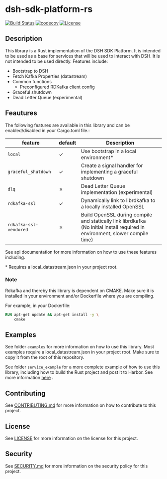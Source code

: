 # dsh-sdk-platform-rs

[![Build Status](https://github.com/kpn-dsh/dsh-sdk-platform-rs/actions/workflows/main.yml/badge.svg)](https://github.com/kpn-dsh/dsh-sdk-platform-rs/actions/workflows/main.yml)
[![codecov](https://codecov.io/gh/kpn-dsh/dsh-sdk-platform-rs/branch/main/graph/badge.svg)](https://codecov.io/gh/kpn-dsh/dsh-sdk-platform-rs)
[![License](https://img.shields.io/badge/License-Apache%202.0-blue.svg)](https://opensource.org/licenses/Apache-2.0)

## Description
This library is a Rust implementation of the DSH SDK Platform. It is intended to be used as a base for services that will be used to interact with DSH. It is not intended to be used directly. Features include:
- Bootstrap to DSH
- Fetch Kafka Properties (datastream)
- Common functions 
  - Preconfigured RDKafka client config
- Graceful shutdown
- Dead Letter Queue (experimental)

## Feautures

The following features are available in this library and can be enabled/disabled in your Cargo.toml file.:

| **feature** | **default** | **Description** |
|---|---|---|
| `local` | &check; | Use bootstrap in a local environment* |
| `graceful_shutdown` | &check; | Create a signal handler for implementing a graceful shutdown |
| `dlq` | &cross; | Dead Letter Queue implementation (experimental) |
| `rdkafka-ssl` | &check; | Dynamically link to librdkafka to a locally installed OpenSSL |
| `rdkafka-ssl-vendored` | &cross; | Build OpenSSL during compile and statically link librdkafka<br>(No initial install required in environment, slower compile time) |

See api documentation for more information on how to use these features including.

\* Requires a local_datastream.json in your project root.

### Note
Rdkafka and thereby this library is dependent on CMAKE. Make sure it is installed in your environment and/or Dockerfile where you are compiling.

For example, in your Dockerfile:
```dockerfile
RUN apt-get update && apt-get install -y \
    cmake 
```

## Examples
See folder `examples` for more information on how to use this library.
Most examples require a local_datastream.json in your project root. 
Make sure to copy it from the root of this repository.

See folder `service_example` for a more complete example of how to use this library, including how to build the Rust project and post it to Harbor. See more information [here](service_example/README.md) .

## Contributing
See [CONTRIBUTING.md](CONTRIBUTING.md) for more information on how to contribute to this project.

## License
See [LICENSE](LICENSE) for more information on the license for this project.

## Security
See [SECURITY.md](SECURITY.md) for more information on the security policy for this project.
